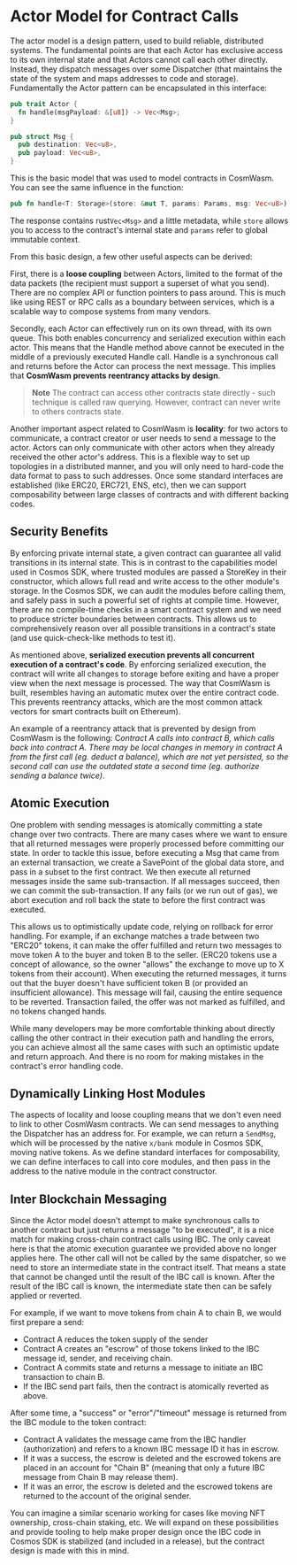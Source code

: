 # Actor Model for Contract Calls
The actor model is a design pattern, used to build reliable, distributed systems. The fundamental points are that each Actor has exclusive access to its own internal state and that Actors cannot call each other directly. Instead, they dispatch messages over some Dispatcher (that maintains the state of the system and maps addresses to code and storage). Fundamentally the Actor pattern can be encapsulated in this interface:

```rust
pub trait Actor {
  fn handle(msgPayload: &[u8]) -> Vec<Msg>;
}

pub struct Msg {
  pub destination: Vec<u8>,
  pub payload: Vec<u8>,
}
```

This is the basic model that was used to model contracts in CosmWasm. You can see the same influence in the function:

```rust
pub fn handle<T: Storage>(store: &mut T, params: Params, msg: Vec<u8>) -> Result<Response>
```

The response contains rust``` Vec<Msg> ``` and a little metadata, while ```store``` allows you to access to the contract's internal state and ```params``` refer to global immutable context. 

From this basic design, a few other useful aspects can be derived:

First, there is a **loose coupling** between Actors, limited to the format of the data packets (the recipient must support a superset of what you send). There are no complex API or function pointers to pass around. This is much like using REST or RPC calls as a boundary between services, which is a scalable way to compose systems from many vendors.

Secondly, each Actor can effectively run on its own thread, with its own queue. This both enables concurrency and serialized execution within each actor. This means that the Handle method above cannot be executed in the middle of a previously executed Handle call. Handle is a synchronous call and returns before the Actor can process the next message. This implies that **CosmWasm prevents reentrancy attacks by design**.

> **Note** 
The contract can access other contracts state directly - such technique is called raw querying. However, contract can never write to others contracts state.

Another important aspect related to CosmWasm is **locality**: for two actors to communicate, a contract creator or user needs to send a message to the actor. Actors can only communicate with other actors when they already received the other actor's address. This is a flexible way to set up topologies in a distributed manner, and you will only need to hard-code the data format to pass to such addresses. Once some standard interfaces are established (like ERC20, ERC721, ENS, etc), then we can support composability between large classes of contracts and with different backing codes.

## Security Benefits
By enforcing private internal state, a given contract can guarantee all valid transitions in its internal state. This is in contrast to the capabilities model used in Cosmos SDK, where trusted modules are passed a StoreKey in their constructor, which allows full read and write access to the other module's storage. In the Cosmos SDK, we can audit the modules before calling them, and safely pass in such a powerful set of rights at compile time. However, there are no compile-time checks in a smart contract system and we need to produce stricter boundaries between contracts. This allows us to comprehensively reason over all possible transitions in a contract's state (and use quick-check-like methods to test it).

As mentioned above, **serialized execution prevents all concurrent execution of a contract's code**. By enforcing serialized execution, the contract will write all changes to storage before exiting and have a proper view when the next message is processed. The way that CosmWasm is built, resembles having an automatic mutex over the entire contract code. This prevents reentrancy attacks, which are the most common attack vectors for smart contracts built on Ethereum). 

An example of a reentrancy attack that is prevented by design from CosmWasm is the following:
C*ontract A calls into contract B, which calls back into contract A. There may be local changes in memory in contract A from the first call (eg. deduct a balance), which are not yet persisted, so the second call can use the outdated state a second time (eg. authorize sending a balance twice)*.

## Atomic Execution
One problem with sending messages is atomically committing a state change over two contracts. There are many cases where we want to ensure that all returned messages were properly processed before committing our state. In order to tackle this issue, before executing a Msg that came from an external transaction, we create a SavePoint of the global data store, and pass in a subset to the first contract. We then execute all returned messages inside the same sub-transaction. If all messages succeed, then we can commit the sub-transaction. If any fails (or we run out of gas), we abort execution and roll back the state to before the first contract was executed.

This allows us to optimistically update code, relying on rollback for error handling. For example, if an exchange matches a trade between two "ERC20" tokens, it can make the offer fulfilled and return two messages to move token A to the buyer and token B to the seller. (ERC20 tokens use a concept of allowance, so the owner "allows" the exchange to move up to X tokens from their account). When executing the returned messages, it turns out that the buyer doesn't have sufficient token B (or provided an insufficient allowance). This message will fail, causing the entire sequence to be reverted. Transaction failed, the offer was not marked as fulfilled, and no tokens changed hands.

While many developers may be more comfortable thinking about directly calling the other contract in their execution path and handling the errors, you can achieve almost all the same cases with such an optimistic update and return approach. And there is no room for making mistakes in the contract's error handling code.

## Dynamically Linking Host Modules
The aspects of locality and loose coupling means that we don't even need to link to other CosmWasm contracts. We can send messages to anything the Dispatcher has an address for. For example, we can return a ```SendMsg```, which will be processed by the native ```x/bank``` module in Cosmos SDK, moving native tokens. As we define standard interfaces for composability, we can define interfaces to call into core modules, and then pass in the address to the native module in the contract constructor.

## Inter Blockchain Messaging
Since the Actor model doesn't attempt to make synchronous calls to another contract but just returns a message "to be executed", it is a nice match for making cross-chain contract calls using IBC. The only caveat here is that the atomic execution guarantee we provided above no longer applies here. The other call will not be called by the same dispatcher, so we need to store an intermediate state in the contract itself. That means a state that cannot be changed until the result of the IBC call is known. After the result of the IBC call is known, the intermediate state then can be safely applied or reverted.

For example, if we want to move tokens from chain A to chain B, we would first prepare a send:

- Contract A reduces the token supply of the sender
- Contract A creates an "escrow" of those tokens linked to the IBC message id, sender, and receiving chain.
- Contract A commits state and returns a message to initiate an IBC transaction to chain B.
- If the IBC send part fails, then the contract is atomically reverted as above.

After some time, a "success" or "error"/"timeout" message is returned from the IBC module to the token contract:

- Contract A validates the message came from the IBC handler (authorization) and refers to a known IBC message ID it has in escrow.
- If it was a success, the escrow is deleted and the escrowed tokens are placed in an account for "Chain B" (meaning that only a future IBC message from Chain B may release them).
- If it was an error, the escrow is deleted and the escrowed tokens are returned to the account of the original sender.

You can imagine a similar scenario working for cases like moving NFT ownership, cross-chain staking, etc. We will expand on these possibilities and provide tooling to help make proper design once the IBC code in Cosmos SDK is stabilized (and included in a release), but the contract design is made with this in mind.